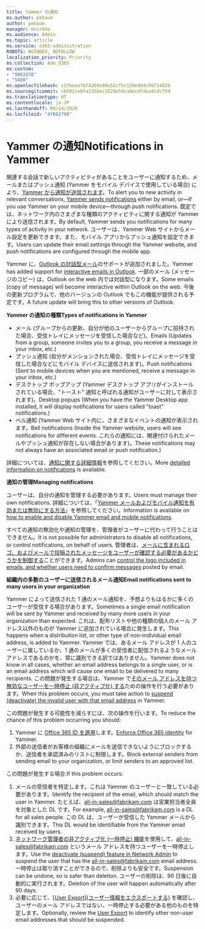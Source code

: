 ```yaml
---
title: Yammer の通知
ms.author: pebaum
author: pebaum
manager: mnirkhe
ms.audience: Admin
ms.topic: article
ms.service: o365-administration
ROBOTS: NOINDEX, NOFOLLOW
localization_priority: Priority
ms.collection: Adm_O365
ms.custom:
- "9002878"
- "5480"
ms.openlocfilehash: c1fbeea7bf4269e90e52cf5c129e904c99714926
ms.sourcegitcommit: c6692ce0fa1358ec3529e59ca0ecdfdea4cdc759
ms.translationtype: HT
ms.contentlocale: ja-JP
ms.lasthandoff: 09/14/2020
ms.locfileid: "47662798"
---
```

# <a name="notifications-in-yammer"></a><span data-ttu-id="5e6a2-102">Yammer の通知</span><span class="sxs-lookup"><span data-stu-id="5e6a2-102">Notifications in Yammer</span></span>

<span data-ttu-id="5e6a2-103">関連する会話で新しいアクティビティがあることをユーザーに通知するため、メールまたはプッシュ通知 (Yammer をモバイル デバイスで使用している場合) により、[Yammer から通知が送信されます](https://support.microsoft.com/en-gb/office/enable-or-disable-yammer-email-and-phone-notifications-93e530e0-189f-4768-8f28-7683d48cc996)。</span><span class="sxs-lookup"><span data-stu-id="5e6a2-103">To alert you to new activity in relevant conversations, [Yammer sends notifications](https://support.microsoft.com/en-gb/office/enable-or-disable-yammer-email-and-phone-notifications-93e530e0-189f-4768-8f28-7683d48cc996) either by email, or—if you use Yammer on your mobile device—through push notifications.</span></span> <span data-ttu-id="5e6a2-104">既定では、ネットワーク内のさまざまな種類のアクティビティに関する通知が Yammer により送信されます。</span><span class="sxs-lookup"><span data-stu-id="5e6a2-104">By default, Yammer sends you notifications for many types of activity in your network.</span></span> <span data-ttu-id="5e6a2-105">ユーザーは、Yammer Web サイトからメール設定を更新できます。また、モバイル アプリからプッシュ通知を設定できます。</span><span class="sxs-lookup"><span data-stu-id="5e6a2-105">Users can update their email settings through the Yammer website, and push notifications are configured through the mobile app.</span></span> 

<span data-ttu-id="5e6a2-106">Yammer に、[Outlook の対話型メール](https://techcommunity.microsoft.com/t5/outlook-blog/interactive-yammer-emails-in-outlook-on-the-web-are-here/ba-p/1209420)のサポートが追加されました。</span><span class="sxs-lookup"><span data-stu-id="5e6a2-106">Yammer has added support for [interactive emails in Outlook](https://techcommunity.microsoft.com/t5/outlook-blog/interactive-yammer-emails-in-outlook-on-the-web-are-here/ba-p/1209420).</span></span> <span data-ttu-id="5e6a2-107">一部のメール (メッセージのコピー) は、Outlook on the web 内では対話型になります。</span><span class="sxs-lookup"><span data-stu-id="5e6a2-107">Some emails (copy of message) will become interactive within Outlook on the web.</span></span> <span data-ttu-id="5e6a2-108">今後の更新プログラムで、他のバージョンの Outlook でもこの機能が提供される予定です。</span><span class="sxs-lookup"><span data-stu-id="5e6a2-108">A future update will bring this to other versions of Outlook.</span></span>

<span data-ttu-id="5e6a2-109">**Yammer の通知の種類**</span><span class="sxs-lookup"><span data-stu-id="5e6a2-109">**Types of notifications in Yammer**</span></span>

- <span data-ttu-id="5e6a2-110">メール (グループからの更新、自分が他のユーザーからグループに招待された場合、受信トレイにメッセージを受信した場合など)。</span><span class="sxs-lookup"><span data-stu-id="5e6a2-110">Emails (Updates from a group, someone invites you to a group, you receive a message in your inbox, etc.)</span></span>
- <span data-ttu-id="5e6a2-111">プッシュ通知 (自分がメンションされた場合、受信トレイにメッセージを受信した場合などにモバイル デバイスに送信されます)。</span><span class="sxs-lookup"><span data-stu-id="5e6a2-111">Push notifications (Sent to mobile devices when you are mentioned, receive a message in your inbox, etc.)</span></span>
- <span data-ttu-id="5e6a2-112">デスクトップ ポップアップ (Yammer デスクトップ アプリがインストールされている場合、"トースト" 通知と呼ばれる通知がユーザーに対して表示されます)。</span><span class="sxs-lookup"><span data-stu-id="5e6a2-112">Desktop popups (When you have the Yammer Desktop app installed, it will display notifications for users called "toast" notifications.)</span></span>
- <span data-ttu-id="5e6a2-113">ベル通知 (Yammer Web サイト内に、さまざまなイベントの通知が表示されます。</span><span class="sxs-lookup"><span data-stu-id="5e6a2-113">Bell notifications (Inside the Yammer website, users will see notifications for different events.</span></span> <span data-ttu-id="5e6a2-114">これらの通知には、関連付けられたメールやプッシュ通知が存在しない場合があります)。</span><span class="sxs-lookup"><span data-stu-id="5e6a2-114">These notifications may not always have an associated email or push notification.)</span></span>

<span data-ttu-id="5e6a2-115">詳細については、[通知に関する詳細情報](https://support.microsoft.com/en-gb/office/enable-or-disable-yammer-email-and-phone-notifications-93e530e0-189f-4768-8f28-7683d48cc996)を参照してください。</span><span class="sxs-lookup"><span data-stu-id="5e6a2-115">More [detailed information on notifications](https://support.microsoft.com/en-gb/office/enable-or-disable-yammer-email-and-phone-notifications-93e530e0-189f-4768-8f28-7683d48cc996) is available.</span></span>

<span data-ttu-id="5e6a2-116">**通知の管理**</span><span class="sxs-lookup"><span data-stu-id="5e6a2-116">**Managing notifications**</span></span>

<span data-ttu-id="5e6a2-117">ユーザーは、自分の通知を管理する必要があります。</span><span class="sxs-lookup"><span data-stu-id="5e6a2-117">Users must manage their own notifications.</span></span> <span data-ttu-id="5e6a2-118">詳細については、「[Yammer メールおよびモバイル通知を有効または無効にする方法](https://support.microsoft.com/en-gb/office/enable-or-disable-yammer-email-and-phone-notifications-93e530e0-189f-4768-8f28-7683d48cc996)」を参照してください。</span><span class="sxs-lookup"><span data-stu-id="5e6a2-118">Information is available on [how to enable and disable Yammer email and mobile notifications](https://support.microsoft.com/en-gb/office/enable-or-disable-yammer-email-and-phone-notifications-93e530e0-189f-4768-8f28-7683d48cc996).</span></span> 

<span data-ttu-id="5e6a2-119">すべての通知の無効化や通知の管理を、管理者がユーザーに代わって行うことはできません。</span><span class="sxs-lookup"><span data-stu-id="5e6a2-119">It is not possible for administrators to disable all notifications, or control notifications, on behalf of users.</span></span> <span data-ttu-id="5e6a2-120">管理者は、[メールに含まれるロゴ、およびメールで投稿されたメッセージをユーザーが確認する必要があるかどうかを制御する](https://docs.microsoft.com/yammer/configure-your-yammer-network/configure-email-and-yammer)ことができます。</span><span class="sxs-lookup"><span data-stu-id="5e6a2-120">Admins can [control the logo included in emails, and whether users need to confirm messages](https://docs.microsoft.com/yammer/configure-your-yammer-network/configure-email-and-yammer) posted by email.</span></span>

<span data-ttu-id="5e6a2-121">**組織内の多数のユーザーに送信されるメール通知**</span><span class="sxs-lookup"><span data-stu-id="5e6a2-121">**Email notifications sent to many users in your organization**</span></span>

<span data-ttu-id="5e6a2-122">Yammer によって送信された 1 通のメール通知を、予想よりもはるかに多くのユーザーが受信する場合があります。</span><span class="sxs-lookup"><span data-stu-id="5e6a2-122">Sometimes a single email notification will be sent by Yammer and received by many more users in your organization than expected.</span></span> <span data-ttu-id="5e6a2-123">これは、配布リストや他の種類の個人のメール アドレス以外のものが Yammer に追加されている場合に発生します。</span><span class="sxs-lookup"><span data-stu-id="5e6a2-123">This happens when a distribution list, or other type of non-individual email address, is added to Yammer.</span></span> <span data-ttu-id="5e6a2-124">Yammer では、あるメール アドレスが 1 人のユーザーに属しているか、1 通のメールが多くの受信者に配信されるようなメール アドレスであるのかを、常に識別できる訳ではありません。</span><span class="sxs-lookup"><span data-stu-id="5e6a2-124">Yammer does not know in all cases, whether an email address belongs to a single user, or is an email address which will cause one email to be delivered to many recipients.</span></span> <span data-ttu-id="5e6a2-125">この問題が発生する場合は、Yammer で[そのメール アドレスを持つ無効なユーザーを一時停止 (非アクティブ化) する](https://docs.microsoft.com/yammer/manage-yammer-users/add-block-or-remove-users#remove-users)ための操作を行う必要があります。</span><span class="sxs-lookup"><span data-stu-id="5e6a2-125">When this problem occurs, you must take action to [suspend (deactivate) the invalid user with that email address](https://docs.microsoft.com/yammer/manage-yammer-users/add-block-or-remove-users#remove-users) in Yammer.</span></span> 

<span data-ttu-id="5e6a2-126">この問題が発生する可能性を減らすには、次の操作を行います。</span><span class="sxs-lookup"><span data-stu-id="5e6a2-126">To reduce the chance of this problem occurring you should:</span></span>

1. <span data-ttu-id="5e6a2-127">Yammer に [Office 365 ID を適用](https://docs.microsoft.com/yammer/configure-your-yammer-network/enforce-office-365-identity)します。</span><span class="sxs-lookup"><span data-stu-id="5e6a2-127">[Enforce Office 365 identity](https://docs.microsoft.com/yammer/configure-your-yammer-network/enforce-office-365-identity) for Yammer.</span></span>
2. <span data-ttu-id="5e6a2-128">外部の送信者がお客様の組織にメールを送信できないようにブロックするか、送信者を承認済みのリストに制限します。</span><span class="sxs-lookup"><span data-stu-id="5e6a2-128">Block external senders from sending email to your organization, or limit senders to an approved list.</span></span>

<span data-ttu-id="5e6a2-129">この問題が発生する場合:</span><span class="sxs-lookup"><span data-stu-id="5e6a2-129">If this problem occurs:</span></span>

1. <span data-ttu-id="5e6a2-130">メールの受信者を特定します。これは Yammer のユーザーと一致している必要があります。</span><span class="sxs-lookup"><span data-stu-id="5e6a2-130">Identify the recipient of the email, which should match the user in Yammer.</span></span> <span data-ttu-id="5e6a2-131">たとえば、all-in-sales@fabrikam.com は営業担当者全員を対象とした DL です。</span><span class="sxs-lookup"><span data-stu-id="5e6a2-131">For example, all-in-sales@fabrikam.com is a DL for all sales people.</span></span> <span data-ttu-id="5e6a2-132">この DL は、ユーザーが受信した Yammer メールから識別できます。</span><span class="sxs-lookup"><span data-stu-id="5e6a2-132">This DL would be identifiable from the Yammer email received by users.</span></span>
2. <span data-ttu-id="5e6a2-133">[ネットワーク管理者の非アクティブ化 (一時停止) 機能](https://docs.microsoft.com/yammer/manage-yammer-users/add-block-or-remove-users#remove-users)を使用して、all-in-sales@fabrikam.com というメール アドレスを持つユーザーを一時停止します。</span><span class="sxs-lookup"><span data-stu-id="5e6a2-133">Use the [deactivate (suspend) feature in Network Admin](https://docs.microsoft.com/yammer/manage-yammer-users/add-block-or-remove-users#remove-users) to suspend the user that has the all-in-sales@fabrikam.com email address.</span></span> <span data-ttu-id="5e6a2-134">一時停止は取り消すことができるので、削除よりも安全です。</span><span class="sxs-lookup"><span data-stu-id="5e6a2-134">Suspension can be undone, so is safer than deletion.</span></span> <span data-ttu-id="5e6a2-135">ユーザーの削除は、90 日後に自動的に実行されます。</span><span class="sxs-lookup"><span data-stu-id="5e6a2-135">Deletion of the user will happen automatically after 90 days.</span></span>
3. <span data-ttu-id="5e6a2-136">必要に応じて、[[User Export]\(ユーザー情報をエクスポートする\)](https://docs.microsoft.com/yammer/manage-security-and-compliance/export-yammer-enterprise-data#ExportUsers) を確認し、ユーザーのメール アドレスではない、一時停止する必要がある他のものを特定します。</span><span class="sxs-lookup"><span data-stu-id="5e6a2-136">Optionally, review the [User Export](https://docs.microsoft.com/yammer/manage-security-and-compliance/export-yammer-enterprise-data#ExportUsers) to identify other non-user email addresses that should be suspended.</span></span>
